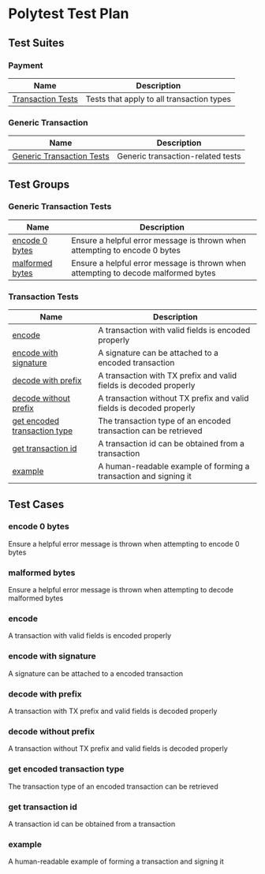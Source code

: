 # Polytest Test Plan

## Test Suites

### Payment

| Name                                    | Description                               |
| --------------------------------------- | ----------------------------------------- |
| [Transaction Tests](#transaction-tests) | Tests that apply to all transaction types |

### Generic Transaction

| Name                                                    | Description                       |
| ------------------------------------------------------- | --------------------------------- |
| [Generic Transaction Tests](#generic-transaction-tests) | Generic transaction-related tests |

## Test Groups

### Generic Transaction Tests

| Name                                | Description                                                                        |
| ----------------------------------- | ---------------------------------------------------------------------------------- |
| [encode 0 bytes](#encode-0-bytes)   | Ensure a helpful error message is thrown when attempting to encode 0 bytes         |
| [malformed bytes](#malformed-bytes) | Ensure a helpful error message is thrown when attempting to decode malformed bytes |

### Transaction Tests

| Name                                                          | Description                                                          |
| ------------------------------------------------------------- | -------------------------------------------------------------------- |
| [encode](#encode)                                             | A transaction with valid fields is encoded properly                  |
| [encode with signature](#encode-with-signature)               | A signature can be attached to a encoded transaction                 |
| [decode with prefix](#decode-with-prefix)                     | A transaction with TX prefix and valid fields is decoded properly    |
| [decode without prefix](#decode-without-prefix)               | A transaction without TX prefix and valid fields is decoded properly |
| [get encoded transaction type](#get-encoded-transaction-type) | The transaction type of an encoded transaction can be retrieved      |
| [get transaction id](#get-transaction-id)                     | A transaction id can be obtained from a transaction                  |
| [example](#example)                                           | A human-readable example of forming a transaction and signing it     |

## Test Cases

### encode 0 bytes

Ensure a helpful error message is thrown when attempting to encode 0 bytes

### malformed bytes

Ensure a helpful error message is thrown when attempting to decode malformed bytes

### encode

A transaction with valid fields is encoded properly

### encode with signature

A signature can be attached to a encoded transaction

### decode with prefix

A transaction with TX prefix and valid fields is decoded properly

### decode without prefix

A transaction without TX prefix and valid fields is decoded properly

### get encoded transaction type

The transaction type of an encoded transaction can be retrieved

### get transaction id

A transaction id can be obtained from a transaction

### example

A human-readable example of forming a transaction and signing it
